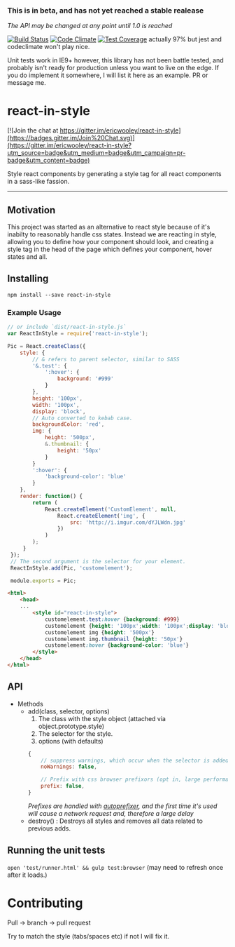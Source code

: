 ### This is in beta, and has not yet reached a stable realease
*The API may be changed at any point until 1.0 is reached*

[![Build Status](https://travis-ci.org/ericwooley/react-in-style.svg)](https://travis-ci.org/ericwooley/react-in-style)
[![Code Climate](https://codeclimate.com/github/ericwooley/react-in-style/badges/gpa.svg)](https://codeclimate.com/github/ericwooley/react-in-style)
[![Test Coverage](https://codeclimate.com/github/ericwooley/react-in-style/badges/coverage.svg)](https://codeclimate.com/github/ericwooley/react-in-style) actually 97% but jest and codeclimate won't play nice.

Unit tests work in IE9+ however, this library has not been battle tested, and probably isn't ready for production unless you want to live on the edge. If you do implement it somewhere, I will list it here as an example. PR or message me.

# react-in-style

[![Join the chat at https://gitter.im/ericwooley/react-in-style](https://badges.gitter.im/Join%20Chat.svg)](https://gitter.im/ericwooley/react-in-style?utm_source=badge&utm_medium=badge&utm_campaign=pr-badge&utm_content=badge)

Style react components by generating a style tag for all react components in a sass-like fassion.

--------------------------------------------------------------------------------------------------
## Motivation

This project was started as an alternative to react style because of it's inabilty to reasonably handle 
css states. Instead we are reacting in style, allowing you to define how your component should look, and creating a style tag in the head of the page which defines your component, hover states and all.

## Installing

`npm install --save react-in-style`


### Example Usage

```javascript
// or include `dist/react-in-style.js`
var ReactInStyle = require('react-in-style');

Pic = React.createClass({
    style: {
        // & refers to parent selector, similar to SASS
        '&.test': {
            ':hover': {
                background: '#999'
            }
        },
        height: '100px',
        width: '100px',
        display: 'block',
        // Auto converted to kebab case.
        backgroundColor: 'red',
        img: {
            height: '500px',
            &.thumbnail: {
                height: '50px'
            }
        }
        ':hover': {
            'background-color': 'blue'
        }
    },
    render: function() {
        return (
            React.createElement('CustomElement', null,
                React.createElement('img', {
                    src: 'http://i.imgur.com/dYJLWdn.jpg'
                })
            )
        );
     }
 });
 // The second argument is the selector for your element.
 ReactInStyle.add(Pic, 'customelement');

 module.exports = Pic;
 ```

```html
<html>
    <head>
    ...
        <style id="react-in-style">
            customelement.test:hover {background: #999}
            customelement {height: '100px';width: '100px';display: 'block';background-color: 'red'}
            customelement img {height: '500px'}
            customelement img.thumbnail {height: '50px'} 
            customelement:hover {background-color: 'blue'}
        </style>    
    </head>
</html>
```

## API

* Methods
    - add(class, selector, options)
        1. The class with the style object (attached via object.prototype.style)
        2. The selector for the style.
        3. options (with defaults)
        ```javascript
        {
            // suppress warnings, which occur when the selector is added twice.
            noWarnings: false,

            // Prefix with css browser prefixors (opt in, large performance hit, *see note below)
            prefix: false, 
        }
        
        ```
        *Prefixes are handled with [autoprefixer](https://github.com/postcss/autoprefixer-core), and the first time it's used will cause a network request and, therefore a large delay*
    - destroy() : Destroys all styles and removes all data related to previous adds.

## Running the unit tests

`open 'test/runner.html' && gulp test:browser` (may need to refresh once after it loads.)



# Contributing

Pull -> branch -> pull request

Try to match the style (tabs/spaces etc) if not I will fix it.
